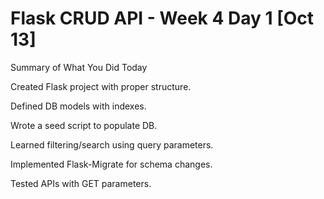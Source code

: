 # Flask CRUD API - Week 4 Day 1 [Oct 13]

Summary of What You Did Today

Created Flask project with proper structure.

Defined DB models with indexes.

Wrote a seed script to populate DB.

Learned filtering/search using query parameters.

Implemented Flask-Migrate for schema changes.

Tested APIs with GET parameters.
